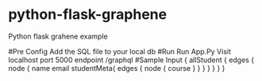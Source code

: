 # python-flask-graphene
Python flask grahene example

#Pre Config
Add the SQL file to your local db
#Run
Run App.Py
Visit localhost port 5000 endpoint /graphql 
#Sample Input
{
  allStudent {
    edges {
      node {
        name
        email
        studentMeta{
          edges {
            node {
              course
            }
          }
        }
      }
    }
  }
}


